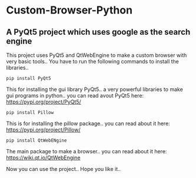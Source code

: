 # Custom-Browser-Python
A PyQt5 project which uses google as the search engine
---
This project uses PyQt5 and QtWebEngine to make a custom browser with very basic tools..
You have to run the following commands to install the libraries..
```
pip install PyQt5
```
This for installing the gui library PyQt5.. a very powerful libraries to make gui programs in python.. you can read avout PyQt5 here: https://pypi.org/project/PyQt5/
```
pip install Pillow
```
This is for installing the pillow package.. you can read about it here: https://pypi.org/project/Pillow/
```
pip install QtWebENgine
```
The main package to make a browser.. you can read about it here: https://wiki.qt.io/QtWebEngine

Now you  can use the project..
Hope you like it..
